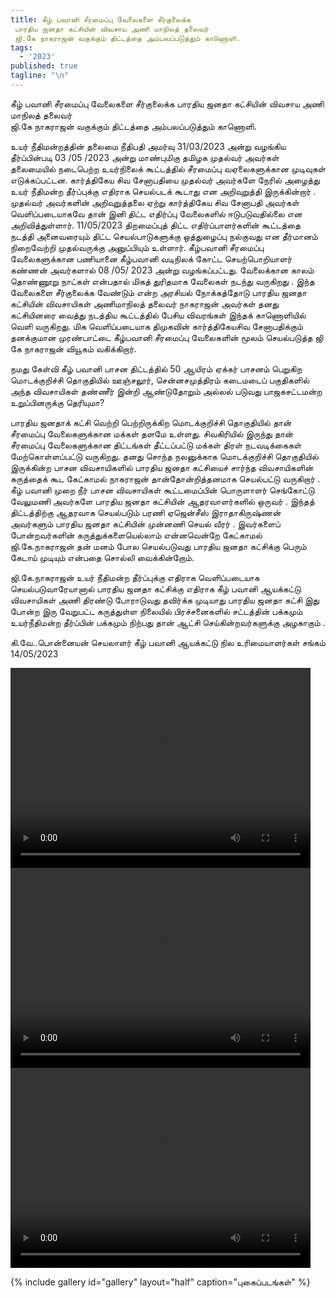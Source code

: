 ```yaml
---
title: கீழ் பவானி சீரமைப்பு வேலைகளை சீர்குலைக்க 
 பாரதிய ஜனதா கட்சியின் விவசாய அணி மாநிலத் தலைவர்  
 ஜி.கே நாகராஜன் வகுக்கும் திட்டத்தை அம்பலப்படுத்தும் காணொளி.
tags:
  - '2023'
published: true
tagline: "\n"
---
```




கீழ் பவானி சீரமைப்பு வேலைகளை சீர்குலைக்க 
பாரதிய ஜனதா கட்சியின் விவசாய அணி மாநிலத் தலைவர்  
ஜி.கே நாகராஜன் வகுக்கும் திட்டத்தை அம்பலப்படுத்தும் காணொளி.
                
உயர் நீதிமன்றத்தின் தலைமை நீதிபதி அமர்வு 31/03/2023 அன்று வழங்கிய தீர்ப்பின்படி 03 /05 /2023 அன்று மாண்புமிகு தமிழக முதல்வர் அவர்கள் தலைமையில் நடைபெற்ற உயர்நிலைக் கூட்டத்தில் சீரமைப்பு வஏலைகளுக்கான முடிவுகள் எடுக்கப்பட்டன.
கார்த்திகேய சிவ சேனாபதியை முதல்வர் அவர்களே நேரில் அழைத்து உயர் நீதிமன்ற தீர்ப்புக்கு எதிராக செயல்படக் கூடாது என அறிவுறுத்தி இருக்கின்றார் .
முதல்வர் அவர்களின் அறிவுறுத்தலை ஏற்று கார்த்திகேய சிவ சேனாபதி அவர்கள் வெளிப்படையாகவே தான் இனி திட்ட எதிர்ப்பு வேலைகளில் ஈடுபடுவதில்லை என அறிவித்துள்ளார்.
11/05/2023 திறமைப்புத் திட்ட எதிர்ப்பாளர்களின் கூட்டத்தை நடத்தி அனைவரையும் திட்ட செயல்பாடுகளுக்கு ஒத்துழைப்பு நல்குவது என தீர்மானம் நிறைவேற்றி முதல்வருக்கு அனுப்பியும் உள்ளார்.
 கீழ்பவானி சீரமைப்பு வேலைகளுக்கான பணியானை கீழ்பவானி வடிநிலக் கோட்ட செயற்பொறியாளர் கண்ணன் அவர்களால் 08 /05/ 2023 அன்று வழங்கப்பட்டது.
வேலைக்கான காலம் தொண்ணூறு நாட்கள் என்பதால் மிகத் துரிதமாக வேலைகள் நடந்து வருகிறது .
இந்த வேலைகளை சீர்குலைக்க வேண்டும் என்ற அரசியல் நோக்கத்தோடு பாரதிய ஜனதா கட்சியின்  விவசாயிகள் அணிமாநிலத் தலைவர் நாகராஜன் அவர்கள் தனது கட்சியினரை வைத்து நடத்திய கூட்டத்தில் பேசிய விவரங்கள் இந்தக் காணொளியில் வெளி வருகிறது.
 மிக வெளிப்படையாக திமுகவின் கார்த்திகேயசிவ சேனாபதிக்கும் தனக்குமான முரண்பாட்டை கீழ்பவானி சீரமைப்பு வேலைகளின் மூலம் செயல்படுத்த ஜி கே நாகராஜன் வியூகம் வகிக்கிறார்.

 நமது கேள்வி கீழ் பவானி பாசன திட்டத்தில் 50 ஆயிரம் ஏக்கர் பாசனம் பெறுகிற மொடக்குறிச்சி தொகுதியில் ஊஞ்சலூர், சென்னசமுத்திரம் கடைமடைப் பகுதிகளில் அந்த விவசாயிகள் தண்ணீர் இன்றி ஆண்டுதோறும் அல்லல் படுவது  பாஜகசட்டமன்ற உறுப்பினருக்கு தெரியுமா?

 பாரதிய ஜனதாக் கட்சி வெற்றி பெற்றிருக்கிற மொடக்குறிச்சி தொகுதியில் தான் சீரமைப்பு வேலைகளுக்கான மக்கள் தளமே உள்ளது.
 சிவகிரியில் இருந்து தான் சீரமைப்பு வேலைகளுக்கான திட்டங்கள் தீட்டப்பட்டு மக்கள் திரள் நடவடிக்கைகள் மேற்கொள்ளப்பட்டு வருகிறது.
 தனது சொந்த நலனுக்காக மொடக்குறிச்சி தொகுதியில் இருக்கின்ற பாசன விவசாயிகளில் பாரதிய ஜனதா கட்சியைச் சார்ந்த விவசாயிகளின் கருத்தைக் கூட கேட்காமல் நாகராஜன் தான்தோன்றித்தனமாக செயல்பட்டு வருகிறார் .
கீழ் பவானி முறை நீர் பாசன விவசாயிகள் கூட்டமைப்பின் பொருளாளர் செங்கோட்டு வேலுமணி அவர்களே பாரதிய ஜனதா கட்சியின் ஆதரவாளர்களில் ஒருவர் .
இந்தத் திட்டத்திற்கு ஆதரவாக செயல்படும் பரணி ஏஜென்சீஸ் இராதாகிருஷ்ணன் அவர்களும் பாரதிய ஜனதா கட்சியின் முன்னணி செயல் வீரர் .
இவர்களைப் போன்றவர்களின் கருத்துக்களையெல்லாம் என்னவென்றே கேட்காமல் ஜி.கே.நாகராஜன் தன் மனம் போல செயல்படுவது பாரதிய ஜனதா கட்சிக்கு பெரும் கேடாய் முடியும் என்பதை சொல்லி வைக்கின்றோம்.

 ஜி.கே.நாகராஜன் உயர் நீதிமன்ற தீர்ப்புக்கு எதிராக வெளிப்படையாக செயல்படுவாரேயானால் பாரதிய ஜனதா கட்சிக்கு எதிராக கீழ் பவானி ஆயக்கட்டு விவசாயிகள் அணி திரண்டு போராடுவது தவிர்க்க முடியாது 
பாரதிய ஜனதா கட்சி இது போன்ற இரு வேறுபட்ட கருத்துள்ள நிலையில் பிரச்சனைகளில் சட்டத்தின் பக்கமும்
 உயர்நீதிமன்ற தீர்ப்பின் பக்கமும் நிற்பது தான் ஆட்சி செய்கின்றவர்களுக்கு அழகாகும் .

கி.வே..பொன்னையன்
செயலாளர்
கீழ் பவானி ஆயக்கட்டு நில உரிமையாளர்கள் சங்கம்
14/05/2023

<video width="480" height="320" controls="controls">
  <source src="/assets/img/posts/2023/05/14/video/video1.mp4" type="video/mp4">
</video>
<video width="480" height="320" controls="controls">
  <source src="/assets/img/posts/2023/05/14/video/video2.mp4" type="video/mp4">
</video>
<video width="480" height="320" controls="controls">
  <source src="/assets/img/posts/2023/05/14/video/video3.mp4" type="video/mp4">
</video>

{% include gallery id="gallery" layout="half" caption="புகைப்படங்கள்" %}